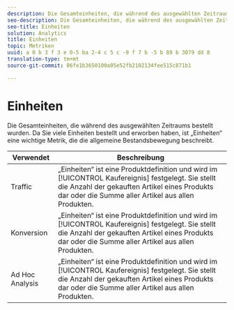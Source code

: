 ```yaml
---
description: Die Gesamteinheiten, die während des ausgewählten Zeitraums bestellt wurden. Da Sie viele Einheiten bestellt und erworben haben, ist „Einheiten“ eine wichtige Metrik, die die allgemeine Bestandsbewegung beschreibt.
seo-description: Die Gesamteinheiten, die während des ausgewählten Zeitraums bestellt wurden. Da Sie viele Einheiten bestellt und erworben haben, ist „Einheiten“ eine wichtige Metrik, die die allgemeine Bestandsbewegung beschreibt.
seo-title: Einheiten
solution: Analytics
title: Einheiten
topic: Metriken
uuid: a 0 b 3 f 3 e 0-5 ba 2-4 c 5 c -9 f 7 b -5 b 89 b 3079 dd 8
translation-type: tm+mt
source-git-commit: 86fe1b3650100a05e52fb2102134fee515c871b1

---
```



# Einheiten

Die Gesamteinheiten, die während des ausgewählten Zeitraums bestellt wurden. Da Sie viele Einheiten bestellt und erworben haben, ist „Einheiten“ eine wichtige Metrik, die die allgemeine Bestandsbewegung beschreibt.

| Verwendet | Beschreibung |
|---|---|
| Traffic | „Einheiten“ ist eine Produktdefinition und wird im [!UICONTROL Kaufereignis] festgelegt. Sie stellt die Anzahl der gekauften Artikel eines Produkts dar oder die Summe aller Artikel aus allen Produkten. |
| Konversion | „Einheiten“ ist eine Produktdefinition und wird im [!UICONTROL Kaufereignis] festgelegt. Sie stellt die Anzahl der gekauften Artikel eines Produkts dar oder die Summe aller Artikel aus allen Produkten. |
| Ad Hoc Analysis | „Einheiten“ ist eine Produktdefinition und wird im [!UICONTROL Kaufereignis] festgelegt. Sie stellt die Anzahl der gekauften Artikel eines Produkts dar oder die Summe aller Artikel aus allen Produkten. |

